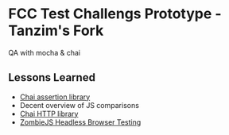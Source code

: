 # FCC Test Challengs Prototype - Tanzim's Fork

QA with mocha & chai

## Lessons Learned

- [Chai assertion library](http://www.chaijs.com/api/assert/)
- Decent overview of JS comparisons
- [Chai HTTP library](http://www.chaijs.com/plugins/chai-http/)
- [ZombieJS Headless Browser Testing](http://zombie.js.org/)